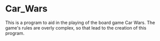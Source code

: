 # Car_Wars
This is a program to aid in the playing of the board game Car Wars. The game's rules are overly complex, so that lead to the creation of this program.
